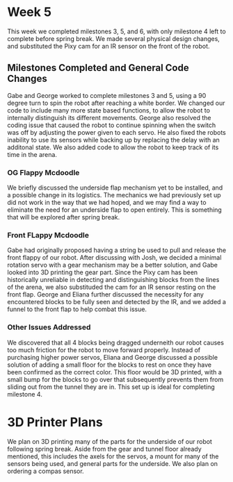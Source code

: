 # Week 5

This week we completed milestones 3, 5, and 6, with only milestone 4 left to complete before spring break. 
We made several physical design changes, and substituted the Pixy cam for an IR sensor on the front of the robot.

## Milestones Completed and General Code Changes
Gabe and George worked to complete milestones 3 and 5, using a 90 degree turn to spin the robot after reaching a white border. We 
changed our code to include many more state based functions, to allow the robot to internally distinguish its different movements.
George also resolved the coding issue that caused the robot to continue spinning when the switch was off by adjusting the power
given to each servo. He also fixed the robots inability to use its sensors while backing up by replacing the delay with an additonal
state. We also added code to allow the robot to keep track of its time in the arena.

### OG Flappy Mcdoodle
We briefly discussed the underside flap mechanism yet to be installed, and a possible change in its logistics. 
The mechanics we had previously set up did not work in the way that we had hoped, and we may find a way to eliminate
the need for an underside flap to open entirely. This is something that will be explored after spring break.

### Front FLappy Mcdoodle
Gabe had originally proposed having a string be used to pull and release the front flappy of our robot. After discussing with Josh, we 
decided a minimal rotation servo with a gear mechanism may be a better solution, and Gabe looked into 3D printing the gear part. 
Since the Pixy cam has been historically unreliable in detecting and distinguishing blocks from the lines of the arena, we also
substituded the cam for an IR sensor resting on the front flap. George and Eliana further discussed the necessity for any encountered
blocks to be fully seen and detected by the IR, and we added a funnel to the front flap to help combat this issue.

### Other Issues Addressed
We discovered that all 4 blocks being dragged underneith our robot causes too much friction for the robot to move forward properly. 
Instead of purchasing higher power servos, Eliana and George discussed a possible solution of adding a small floor for the blocks to 
rest on once they have been confirmed as the correct color. This floor would be 3D printed, with a small bump for the blocks to go 
over that subsequently prevents them from sliding out from the tunnel they are in. This set up is ideal for completing milestone 4.

# 3D Printer Plans
We plan on 3D printing many of the parts for the underside of our robot following spring break. Aside from the gear and tunnel floor 
already mentioned, this includes the axels for the servos, a mount for many of the sensors being used, and general parts for the underside.
We also plan on ordering a compas sensor.
